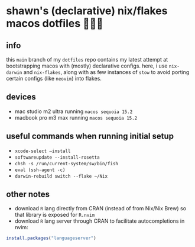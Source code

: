 # shawn's (declarative) nix/flakes macos dotfiles 👨🏼‍💻

## info
this `main` branch of my `dotfiles` repo contains my latest attempt at bootstrapping macos with (mostly) declarative configs. here, i use `nix-darwin` and  `nix-flakes`, along with as few instances of `stow` to avoid porting certain configs (like `neovim`) into flakes.

## devices
- mac studio m2 ultra running `macos sequoia 15.2`
- macbook pro m3 max running `macos sequoia 15.2`

## useful commands when running initial setup
- `xcode-select —install`
- `softwareupdate --install-rosetta`
- `chsh -s /run/current-system/sw/bin/fish`
- `eval (ssh-agent -c)`
- `darwin-rebuild switch --flake ~/Nix`

## other notes
- download `R` lang directly from CRAN (instead of from Nix/Nix Brew) so that library is exposed for `R.nvim`
- download `R` lang server through CRAN to facilitate autocompletions in nvim:
```r
install.packages("languageserver")
```

